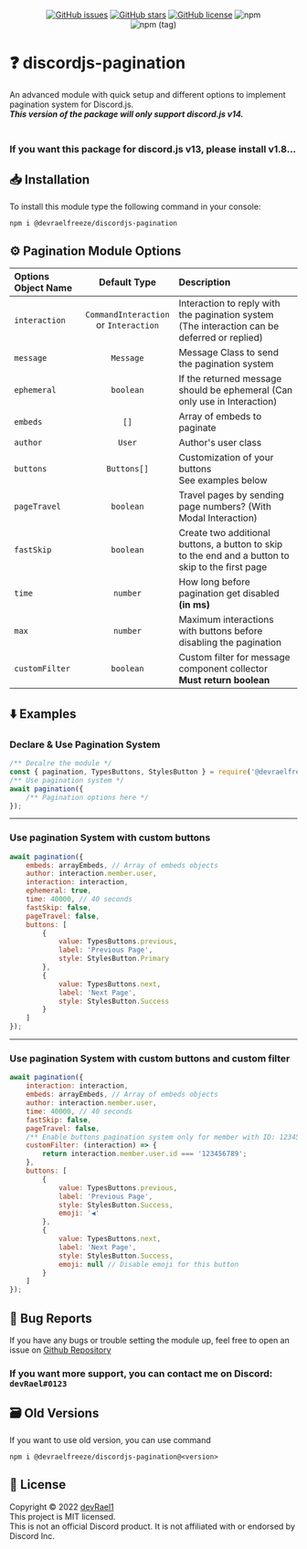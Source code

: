 <p align="center"><a href="https://nodei.co/npm/@devraelfreeze/discordjs-pagination/"><img src="https://nodei.co/npm/@devraelfreeze/discordjs-pagination.png" alt=""></a></p>

<div align="center">
<a href="https://github.com/devRael1/discordjs-pagination/issues"><img alt="GitHub issues" src="https://img.shields.io/github/issues/devRael1/discordjs-pagination"></a>
<a href="https://github.com/devRael1/discordjs-pagination/stargazers"><img alt="GitHub stars" src="https://img.shields.io/github/stars/devRael1/discordjs-pagination"></a>
<a href="https://github.com/devRael1/discordjs-pagination/blob/master/MIT-LICENCE"><img alt="GitHub license" src="https://img.shields.io/github/license/devRael1/discordjs-pagination?color=red"></a>
<img alt="npm" src="https://img.shields.io/npm/dw/@devraelfreeze/discordjs-pagination?color=purple">
<br>
<img alt="npm (tag)" src="https://img.shields.io/npm/v/@devraelfreeze/discordjs-pagination/latest?color=yellow&label=%40devraelfreeze%2Fdiscordjs-pagination">
</div>

# ❓ discordjs-pagination

An advanced module with quick setup and different options to implement pagination system for Discord.js.
<br>**_This version of the package will only support discord.js v14._**

### <br>If you want this package for discord.js v13, please install v1.8...

## 📥 Installation

To install this module type the following command in your console:
```
npm i @devraelfreeze/discordjs-pagination
```

## ⚙️ Pagination Module Options
| Options Object Name | Default Type | Description |
| :--- | :---: | :--- |
| `interaction` | `CommandInteraction` <br />or `Interaction` | Interaction to reply with the pagination system <br />(The interaction can be deferred or replied) |
| `message` | `Message` | Message Class to send the pagination system |
| `ephemeral` | `boolean` | If the returned message should be ephemeral (Can only use in Interaction) |
| `embeds` | `[]` | Array of embeds to paginate |
| `author` | `User` | Author's user class |
| `buttons` | `Buttons[]` | Customization of your buttons <br />See examples below  |
| `pageTravel` | `boolean` | Travel pages by sending page numbers? (With Modal Interaction) |
| `fastSkip` | `boolean` | Create two additional buttons, a button to skip to the end and a button to skip to the first page |
| `time` | `number` | How long before pagination get disabled **(in ms)** |
| `max` | `number` | Maximum interactions with buttons before disabling the pagination |
| `customFilter` | `boolean` | Custom filter for message component collector <br /> **Must return boolean** |


## ⬇️ Examples
### Declare & Use Pagination System
```js
/** Decalre the module */
const { pagination, TypesButtons, StylesButton } = require('@devraelfreeze/discordjs-pagination');
/** Use pagination system */
await pagination({
    /** Pagination options here */
});
```
---
### Use pagination System with custom buttons
```js
await pagination({
    embeds: arrayEmbeds, // Array of embeds objects
    author: interaction.member.user,
    interaction: interaction,
    ephemeral: true,
    time: 40000, // 40 seconds
    fastSkip: false,
    pageTravel: false,
    buttons: [
        {
            value: TypesButtons.previous,
            label: 'Previous Page',
            style: StylesButton.Primary
        },
        {
            value: TypesButtons.next,
            label: 'Next Page',
            style: StylesButton.Success
        }
    ]
});
```
---
### Use pagination System with custom buttons and custom filter
```js
await pagination({
    interaction: interaction,
    embeds: arrayEmbeds, // Array of embeds objects
    author: interaction.member.user,
    time: 40000, // 40 seconds
    fastSkip: false,
    pageTravel: false,
    /** Enable buttons pagination system only for member with ID: 123456789 */
    customFilter: (interaction) => {
        return interaction.member.user.id === '123456789';
    },
    buttons: [
        {
            value: TypesButtons.previous,
            label: 'Previous Page',
            style: StylesButton.Success,
            emoji: '◀️'
        },
        {
            value: TypesButtons.next,
            label: 'Next Page',
            style: StylesButton.Success,
            emoji: null // Disable emoji for this button
        }
    ]
});
```

## 🐛 Bug Reports

If you have any bugs or trouble setting the module up, feel free to open an issue on [Github Repository](https://github.com/devRael1/discordjs-pagination)
<br>
### If you want more support, you can contact me on Discord: `devRael#0123`

## 🗃️ Old Versions
If you want to use old version, you can use command
```
npm i @devraelfreeze/discordjs-pagination@<version>
```

## 📝 License
Copyright © 2022 [devRael1](https://github.com/devRael1)
<br>This project is MIT licensed.
<br>This is not an official Discord product. It is not affiliated with or endorsed by Discord Inc.
